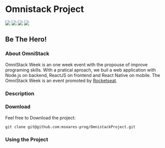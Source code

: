 # Omnistack Project
![](https://img.shields.io/badge/ReactNative-v0.61-blueviolet)
![](https://img.shields.io/badge/NodeJS-v12.16.1-orange)
![](https://img.shields.io/badge/ReactJS-v16.13.1-LightSkyBlue)
![](https://img.shields.io/badge/OmniStack-v11.0-Aqua)

## Be The Hero!

### About OmniStack
OmniStack Week is an one week event with the propouse of improve programing skills. With a pratical aproach, we buil a web application with Node.js on backend, ReactJS on frontend and React Native on mobile. The OmniStack Week is an event promoted by [Rocketseat](https://rocketseat.com.br/).

### Description

### Download

Feel free to Download the project:
```
git clone git@github.com:msoares-prog/OmnistackProject.git
```

### Using the Project
